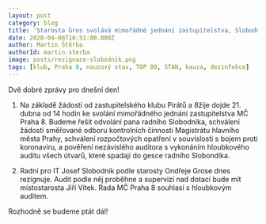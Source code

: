 ```yaml
---
layout: post
category: blog
title: 'Starosta Gros svolává mimořádné jednání zastupitelstva, Slobodník rezignuje'
date: 2020-04-06T10:51:00.000Z
author: Martin Štěrba
authorId: martin.sterba
image: posts/rezignace-slobodnik.png
tags: [klub, Praha 8, nouzový stav, TOP 09, STAN, kauza, dezinfekce]
---
```


Dvě dobré zprávy pro dnešní den!

1) Na základě žádosti od zastupitelského klubu Pirátů a 8žije dojde 21. dubna od 14 hodin ke svolání mimořádného jednání zastupitelstva MČ Praha 8. Budeme řešit odvolání pana radního Slobodníka, schválení žádosti směřované odboru kontrolních činností Magistrátu hlavního města Prahy, schválení rozpočtových opatření v souvislosti s bojem proti koronaviru, a pověření nezávislého auditora s vykonáním hloubkového auditu všech útvarů, které spadají do gesce radního Slobondíka.

2) Radní pro IT Josef Slobodník podle starosty Ondřeje Grose dnes rezignuje. Audit podle něj proběhne a supervizí nad dotací bude mít místostarosta Jiří Vítek. Rada MČ Praha 8 souhlasí s hloubkovým auditem.

Rozhodně se budeme ptát dál!
